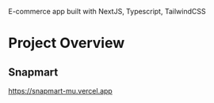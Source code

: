 
E-commerce app built with NextJS, Typescript, TailwindCSS

# Project Overview

## Snapmart

https://snapmart-mu.vercel.app